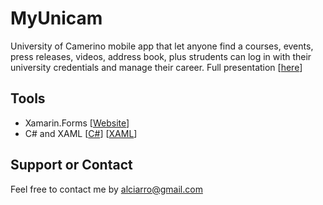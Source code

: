 # MyUnicam
University of Camerino mobile app that let anyone find a courses, events, press releases, videos, address book, plus strudents can log in with their university credentials and manage their career.
Full presentation [[here](http://www.slideshare.net/AlessioCiarrocchi/myunicam-presentation)]

## Tools
- Xamarin.Forms [[Website](https://www.xamarin.com/forms)]
- C# and XAML [[C#](https://msdn.microsoft.com/en-us/library/67ef8sbd.aspx)] [[XAML](https://msdn.microsoft.com/en-us/library/cc295302.aspx)]

## Support or Contact
Feel free to contact me by [alciarro@gmail.com](mailto:alciarro@gmail.com)
